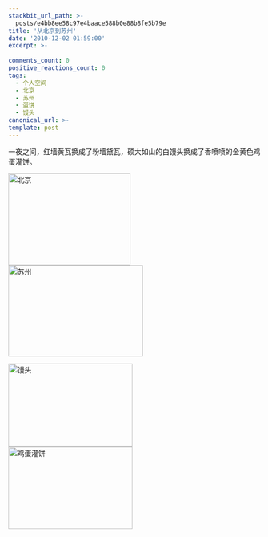 ```yaml
---
stackbit_url_path: >-
  posts/e4bb8ee58c97e4baace588b0e88b8fe5b79e
title: '从北京到苏州'
date: '2010-12-02 01:59:00'
excerpt: >-
  
comments_count: 0
positive_reactions_count: 0
tags: 
  - 个人空间
  - 北京
  - 苏州
  - 蛋饼
  - 馒头
canonical_url: >-
template: post
---
```

<p>一夜之间，红墙黄瓦换成了粉墙黛瓦，硕大如山的白馒头换成了香喷喷的金黄色鸡蛋灌饼。</p>  <p><a href="http://www.zizhujy.com/blog/image.axd?picture=image_88.png"><img style="background-image: none; border-bottom: 0px; border-left: 0px; padding-left: 0px; padding-right: 0px; display: inline; border-top: 0px; border-right: 0px; padding-top: 0px" title="北京" border="0" alt="北京" src="http://www.zizhujy.com/blog/image.axd?picture=image_thumb_87.png" width="244" height="183" /></a><a href="http://www.zizhujy.com/blog/image.axd?picture=image_89.png"><img style="background-image: none; border-bottom: 0px; border-left: 0px; margin: 0px 10px 0px 0px; padding-left: 0px; padding-right: 0px; display: inline; border-top: 0px; border-right: 0px; padding-top: 0px" title="苏州" border="0" alt="苏州" src="http://www.zizhujy.com/blog/image.axd?picture=image_thumb_88.png" width="269" height="182" /></a></p>  <p><a href="http://www.zizhujy.com/blog/image.axd?picture=image_90.png"><img style="background-image: none; border-bottom: 0px; border-left: 0px; margin: 0px 10px 0px 0px; padding-left: 0px; padding-right: 0px; display: inline; border-top: 0px; border-right: 0px; padding-top: 0px" title="馒头" border="0" alt="馒头" src="http://www.zizhujy.com/blog/image.axd?picture=image_thumb_89.png" width="248" height="166" /></a><a href="http://www.zizhujy.com/blog/image.axd?picture=image_91.png"><img style="background-image: none; border-bottom: 0px; border-left: 0px; margin: 0px 10px 0px 0px; padding-left: 0px; padding-right: 0px; display: inline; border-top: 0px; border-right: 0px; padding-top: 0px" title="鸡蛋灌饼" border="0" alt="鸡蛋灌饼" src="http://www.zizhujy.com/blog/image.axd?picture=image_thumb_90.png" width="248" height="164" /></a></p>